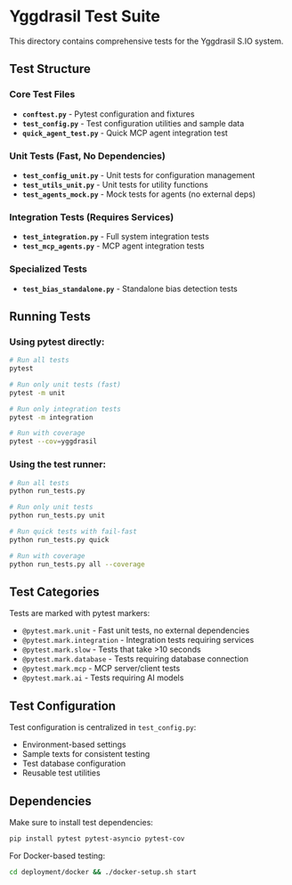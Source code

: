 # Yggdrasil Test Suite

This directory contains comprehensive tests for the Yggdrasil S.IO system.

## Test Structure

### Core Test Files

- **`conftest.py`** - Pytest configuration and fixtures
- **`test_config.py`** - Test configuration utilities and sample data
- **`quick_agent_test.py`** - Quick MCP agent integration test

### Unit Tests (Fast, No Dependencies)

- **`test_config_unit.py`** - Unit tests for configuration management
- **`test_utils_unit.py`** - Unit tests for utility functions
- **`test_agents_mock.py`** - Mock tests for agents (no external deps)

### Integration Tests (Requires Services)

- **`test_integration.py`** - Full system integration tests
- **`test_mcp_agents.py`** - MCP agent integration tests

### Specialized Tests

- **`test_bias_standalone.py`** - Standalone bias detection tests

## Running Tests

### Using pytest directly:
```bash
# Run all tests
pytest

# Run only unit tests (fast)
pytest -m unit

# Run only integration tests
pytest -m integration

# Run with coverage
pytest --cov=yggdrasil
```

### Using the test runner:
```bash
# Run all tests
python run_tests.py

# Run only unit tests
python run_tests.py unit

# Run quick tests with fail-fast
python run_tests.py quick

# Run with coverage
python run_tests.py all --coverage
```

## Test Categories

Tests are marked with pytest markers:

- `@pytest.mark.unit` - Fast unit tests, no external dependencies
- `@pytest.mark.integration` - Integration tests requiring services
- `@pytest.mark.slow` - Tests that take >10 seconds
- `@pytest.mark.database` - Tests requiring database connection
- `@pytest.mark.mcp` - MCP server/client tests
- `@pytest.mark.ai` - Tests requiring AI models

## Test Configuration

Test configuration is centralized in `test_config.py`:
- Environment-based settings
- Sample texts for consistent testing
- Test database configuration
- Reusable test utilities

## Dependencies

Make sure to install test dependencies:
```bash
pip install pytest pytest-asyncio pytest-cov
```

For Docker-based testing:
```bash
cd deployment/docker && ./docker-setup.sh start
```
